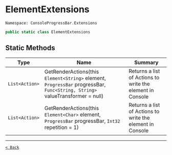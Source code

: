 # ElementExtensions

`Namespace: ConsoleProgressBar.Extensions`

```csharp
public static class ElementExtensions
```

## Static Methods

| Type | Name | Summary |
| --- | --- | --- |
| `List<Action>` | GetRenderActions(this `Element<String>` element, `ProgressBar` progressBar, `Func<String, String>` valueTransformer = null) | Returns a list of Actions to write the element in Console |
| `List<Action>` | GetRenderActions(this `Element<Char>` element, `ProgressBar` progressBar, `Int32` repetition = 1) | Returns a list of Actions to write the element in Console |

---

[`< Back`](../)
